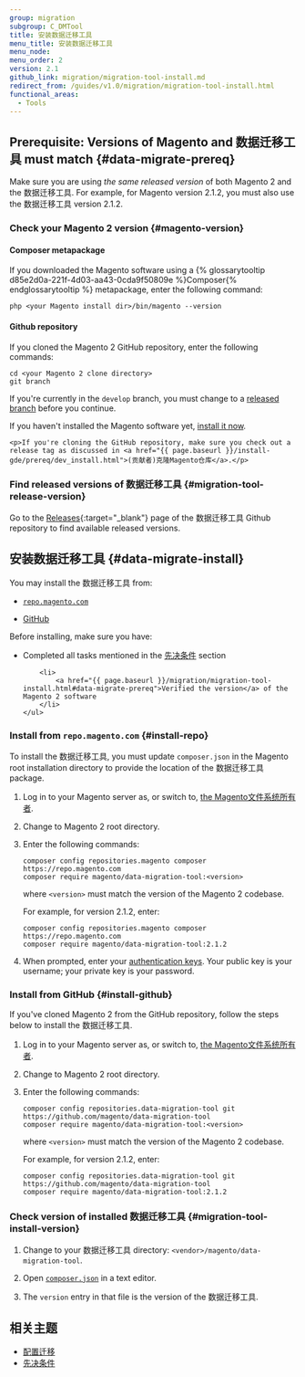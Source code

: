 ```yaml
---
group: migration
subgroup: C_DMTool
title: 安装数据迁移工具
menu_title: 安装数据迁移工具
menu_node:
menu_order: 2
version: 2.1
github_link: migration/migration-tool-install.md
redirect_from: /guides/v1.0/migration/migration-tool-install.html
functional_areas:
  - Tools
---
```


## Prerequisite: Versions of Magento and 数据迁移工具 must match {#data-migrate-prereq}

Make sure you are using *the same released version* of both Magento 2 and the 数据迁移工具. For example, for Magento version 2.1.2, you must also use the 数据迁移工具 version 2.1.2.

### Check your Magento 2 version {#magento-version}

#### Composer metapackage

If you downloaded the Magento software using a {% glossarytooltip d85e2d0a-221f-4d03-aa43-0cda9f50809e %}Composer{% endglossarytooltip %} metapackage, enter the following command:

	php <your Magento install dir>/bin/magento --version

#### Github repository

If you cloned the Magento 2 GitHub repository, enter the following commands:

	cd <your Magento 2 clone directory>
	git branch

If you're currently in the `develop` branch, you must change to a <a href="{{ page.baseurl }}/install-gde/install/cli/dev_downgrade.html">released branch</a> before you continue.

<div class="bs-callout bs-callout-tip">
	<p>If you haven't installed the Magento software yet, <a href="{{ page.baseurl }}/install-gde/continue.html">install it now</a>.</p>

	<p>If you're cloning the GitHub repository, make sure you check out a release tag as discussed in <a href="{{ page.baseurl }}/install-gde/prereq/dev_install.html">(贡献者)克隆Magento仓库</a>.</p>
</div>

### Find released versions of 数据迁移工具 {#migration-tool-release-version}

Go to the [Releases](https://github.com/magento/data-migration-tool/releases){:target="_blank"} page of the 数据迁移工具 Github repository to find available released versions.

## 安装数据迁移工具 {#data-migrate-install}

You may install the 数据迁移工具 from:

* [`repo.magento.com`](#install-repo)

* [GitHub](#install-github)

<div class="bs-callout bs-callout-info" id="info">
  <p>Before installing, make sure you have:</p>
	<ul>
		<li>
			Completed all tasks mentioned in the <a href="{{ page.baseurl }}/migration/migration-tool-preconditions.html">先决条件</a> section
		</li>

		<li>
			<a href="{{ page.baseurl }}/migration/migration-tool-install.html#data-migrate-prereq">Verified the version</a> of the Magento 2 software
		</li>
	</ul>
</div>

### Install from `repo.magento.com` {#install-repo}

To install the 数据迁移工具, you must update `composer.json` in the Magento root installation directory to provide the location of the 数据迁移工具 package.

1.	Log in to your Magento server as, or switch to, <a href="{{ page.baseurl }}/install-gde/prereq/apache-user.html">the Magento文件系统所有者</a>.
2.	Change to Magento 2 root directory.
3.	Enter the following commands:

		composer config repositories.magento composer https://repo.magento.com
		composer require magento/data-migration-tool:<version>

	where `<version>` must match the version of the Magento 2 codebase.

	For example, for version 2.1.2, enter:

		composer config repositories.magento composer https://repo.magento.com
		composer require magento/data-migration-tool:2.1.2

4.  When prompted, enter your <a href="http://devdocs.magento.com/guides/v2.0/install-gde/prereq/connect-auth.html">authentication keys</a>. Your public key is your username; your private key is your password.

### Install from GitHub {#install-github}

If you've cloned Magento 2 from the GitHub repository, follow the steps below to install the 数据迁移工具.

1.	Log in to your Magento server as, or switch to, <a href="{{ page.baseurl }}/install-gde/prereq/apache-user.html">the Magento文件系统所有者</a>.
2.	Change to Magento 2 root directory.
3.	Enter the following commands:

		composer config repositories.data-migration-tool git https://github.com/magento/data-migration-tool
		composer require magento/data-migration-tool:<version>

	where `<version>` must match the version of the Magento 2 codebase.

	For example, for version 2.1.2, enter:

		composer config repositories.data-migration-tool git https://github.com/magento/data-migration-tool
		composer require magento/data-migration-tool:2.1.2

### Check version of installed 数据迁移工具 {#migration-tool-install-version}

1. Change to your 数据迁移工具 directory: `<vendor>/magento/data-migration-tool`.

2. Open [`composer.json`][composer-json] in a text editor.

3. The `version` entry in that file is the version of the 数据迁移工具.

## 相关主题

* <a href="{{ page.baseurl }}/migration/migration-tool-configure.html">配置迁移</a>
* <a href="{{ page.baseurl }}/migration/migration-tool-preconditions.html">先决条件</a>

[composer-json]: https://github.com/magento/data-migration-tool/blob/master/composer.json
